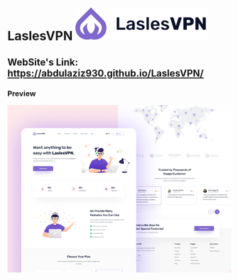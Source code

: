 # LaslesVPN <img src="./assets/icons/Logo.svg" style="fill:#fff">

## WebSite's Link: <br> https://abdulaziz930.github.io/LaslesVPN/

### Preview

<img src="./assets/images/preview.png">
